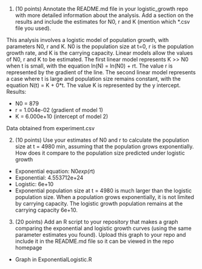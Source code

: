 1. (10 points) Annotate the README.md file in your logistic_growth repo with more detailed information about the analysis. Add a section on the results and include the estimates for N0, r and K (mention which *.csv file you used).

This analysis involves a logistic model of population growth, with parameters N0, r and K. N0 is the population size at t=0, r is the population growth rate, and K is the carrying capacity. Linear models allow the values of N0, r and K to be estimated. The first linear model represents K >> N0 when t is small, with the equation ln(N) = ln(N0) + rt. The value r is represented by the gradient of the line. The second linear model represents a case where t is large and population size remains constant, with the equation N(t) = K + 0*t. The value K is represented by the y intercept. 
Results:
  - N0 = 879
  - r = 1.004e-02 (gradient of model 1)
  - K = 6.000e+10 (intercept of model 2)

Data obtained from experiment.csv
  
2.  (10 points) Use your estimates of N0 and r to calculate the population size at t = 4980 min, assuming that the population grows exponentially. How does it compare to the population size predicted under logistic growth
- Exponential equation: N0*exp(r*t)
- Exponential: 4.553712e+24
- Logistic: 6e+10
- Exponential population size at t = 4980 is much larger than the logistic population size. When a population grows exponentially, it is not limited by carrying capacity. The logistic growth population remains at the carrying capacity 6e+10. 
   
3.  (20 points) Add an R script to your repository that makes a graph comparing the exponential and logistic growth curves (using the same parameter estimates you found). Upload this graph to your repo and include it in the README.md file so it can be viewed in the repo homepage
- Graph in ExponentialLogistic.R
